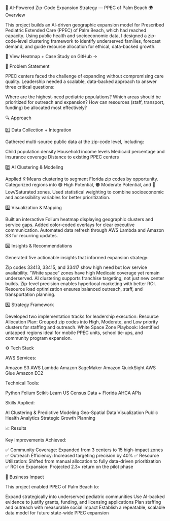 🧠 AI-Powered Zip-Code Expansion Strategy — PPEC of Palm Beach
🌍 Overview

This project builds an AI-driven geographic expansion model for Prescribed Pediatric Extended Care (PPEC) of Palm Beach, which had reached capacity.
Using public health and socioeconomic data, I designed a zip-code-level clustering framework to identify underserved families, forecast demand, and guide resource allocation for ethical, data-backed growth.

📘 View Heatmap + Case Study on GitHub →

🧩 Problem Statement

PPEC centers faced the challenge of expanding without compromising care quality.
Leadership needed a scalable, data-backed approach to answer three critical questions:

Where are the highest-need pediatric populations?
Which areas should be prioritized for outreach and expansion?
How can resources (staff, transport, funding) be allocated most effectively?


🔍 Approach

1️⃣ Data Collection + Integration

Gathered multi-source public data at the zip-code level, including:

Child population density
Household income levels
Medicaid percentage and insurance coverage
Distance to existing PPEC centers

2️⃣ AI Clustering & Modeling

Applied K-Means clustering to segment Florida zip codes by opportunity.
Categorized regions into 🟢 High Potential, 🟠 Moderate Potential, and 🔴 Low/Saturated zones.
Used statistical weighting to combine socioeconomic and accessibility variables for better prioritization.

3️⃣ Visualization & Mapping

Built an interactive Folium heatmap displaying geographic clusters and service gaps.
Added color-coded overlays for clear executive communication.
Automated data refresh through AWS Lambda and Amazon S3 for recurring updates.

4️⃣ Insights & Recommendations

Generated five actionable insights that informed expansion strategy:

Zip codes 33413, 33415, and 33417 show high need but low service availability.
“White space” zones have high Medicaid coverage yet remain underserved.
AI clustering supports franchise targeting, not just new center builds.
Zip-level precision enables hyperlocal marketing with better ROI.
Resource load optimization ensures balanced outreach, staff, and transportation planning.

5️⃣ Strategy Framework

Developed two implementation tracks for leadership execution:
Resource Allocation Plan: Grouped zip codes into High, Moderate, and Low priority clusters for staffing and outreach.
White Space Zone Playbook: Identified untapped regions ideal for mobile PPEC units, school tie-ups, and community program expansion.


⚙️ Tech Stack

AWS Services:

Amazon S3
AWS Lambda
Amazon SageMaker
Amazon QuickSight
AWS Glue
Amazon EC2

Technical Tools:

Python
Folium
Scikit-Learn
US Census Data + Florida AHCA APIs

Skills Applied:

AI Clustering & Predictive Modeling
Geo-Spatial Data Visualization
Public Health Analytics
Strategic Growth Planning


📈 Results

Key Improvements Achieved:

✅ Community Coverage: Expanded from 3 centers to 15 high-impact zones
✅ Outreach Efficiency: Increased targeting precision by 40%
✅ Resource Utilization: Shifted from manual allocation to fully data-driven prioritization
✅ ROI on Expansion: Projected 2.3× return on the pilot phase

🧠 Business Impact

This project enabled PPEC of Palm Beach to:

Expand strategically into underserved pediatric communities
Use AI-backed evidence to justify grants, funding, and licensing applications
Plan staffing and outreach with measurable social impact
Establish a repeatable, scalable data model for future state-wide PPEC expansion
